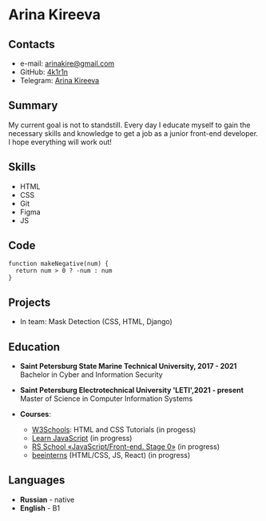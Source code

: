 
# Arina Kireeva

## Contacts
* e-mail: arinakire@gmail.com
* GitHub: [4k1r1n](https://github.com/4k1r1n)
* Telegram: [Arina Kireeva](https://t.me/frbhby)

## Summary
My current goal is not to standstill. Every day I educate myself to gain the necessary skills and knowledge to get a job as a junior front-end developer. I hope everything will work out!

## Skills
* HTML
* CSS
* Git
* Figma
* JS

## Code
```
function makeNegative(num) {
  return num > 0 ? -num : num
}
```
## Projects
* In team: Mask Detection (CSS, HTML, Django) 

## Education
* __Saint Petersburg State Marine Technical University, 2017 - 2021__  
Bachelor in Cyber and Information Security
* __Saint Petersburg Electrotechnical University 'LETI',2021 - present__
Master of Science in Computer Information Systems

* __Courses__:
     + [W3Schools](https://www.w3schools.com/): HTML and CSS Tutorials (in progess)
     + [Learn JavaScript](https://learn.javascript.ru/) (in progress)
     + [RS School «JavaScript/Front-end. Stage 0»](https://rs.school/js/) (in progress)
     + [beeinterns](https://beeline-interns.ru/) \(HTML/CSS, JS, React) (in progress)

## Languages
* __Russian__ - native
* __English__ - B1